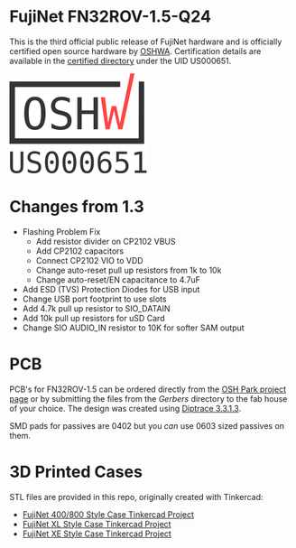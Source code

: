 # FujiNet FN32ROV-1.5-Q24

This is the third official public release of FujiNet hardware and is officially certified open source hardware by [OSHWA](https://oshwa.org). Certification details are available in the [certified directory](https://certification.oshwa.org/us000651.html) under the UID US000651.

![OSHWA Mark](https://github.com/FujiNetWIFI/fujinet-hardware/raw/master/images/oshwa-mark_us000651.png)

# Changes from 1.3

 * Flashing Problem Fix
   * Add resistor divider on CP2102 VBUS
   * Add CP2102 capacitors
   * Connect CP2102 VIO to VDD
   * Change auto-reset pull up resistors from 1k to 10k
   * Change auto-reset/EN capacitance to 4.7uF
 * Add ESD (TVS) Protection Diodes for USB input
 * Change USB port footprint to use slots
 * Add 4.7k pull up resistor to SIO_DATAIN
 * Add 10k pull up resistors for uSD Card
 * Change SIO AUDIO_IN resistor to 10K for softer SAM output

# PCB

PCB's for FN32ROV-1.5 can be ordered directly from the [OSH Park project page](https://oshpark.com/shared_projects/oz5VCXe2) or by submitting the files from the _Gerbers_ directory to the fab house of your choice. The design was created using [Diptrace 3.3.1.3](https://diptrace.com).

SMD pads for passives are 0402 but you _can_ use 0603 sized passives on them.

# 3D Printed Cases

STL files are provided in this repo, originally created with Tinkercad:

* [FujiNet 400/800 Style Case Tinkercad Project](https://www.tinkercad.com/things/hrg5K91Tozb-fujinet-400-800-style-case-v13)
* [FujiNet XL Style Case Tinkercad Project](https://www.tinkercad.com/things/0JaDo39WziF-fujinet-xl-style-case-v13)
* [FujiNet XE Style Case Tinkercad Project](https://www.tinkercad.com/things/iSaAPU4abGV-fujinet-xe-style-case-v13)
